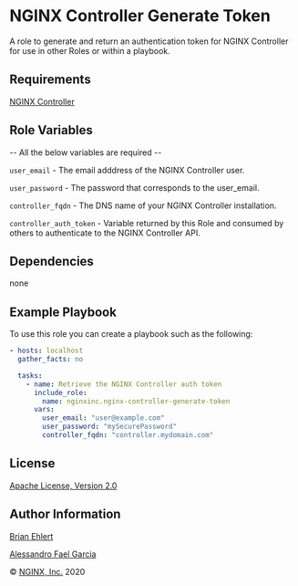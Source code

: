 NGINX Controller Generate Token
===============================

A role to generate and return an authentication token for NGINX Controller for use in other Roles or within a playbook.

Requirements
------------

[NGINX Controller](https://www.nginx.com/products/nginx-controller/)

Role Variables
--------------

-- All the below variables are required --

`user_email` - The email adddress of the NGINX Controller user.

`user_password` - The password that corresponds to the user_email.

`controller_fqdn` - The DNS name of your NGINX Controller installation.

`controller_auth_token` - Variable returned by this Role and consumed by others to authenticate to the NGINX Controller API.

Dependencies
------------

none

Example Playbook
----------------

To use this role you can create a playbook such as the following:

```yaml
- hosts: localhost
  gather_facts: no

  tasks:
    - name: Retrieve the NGINX Controller auth token
      include_role:
        name: nginxinc.nginx-controller-generate-token
      vars:
        user_email: "user@example.com"
        user_password: "mySecurePassword"
        controller_fqdn: "controller.mydomain.com"
```

License
-------

[Apache License, Version 2.0](./LICENSE)

Author Information
------------------

[Brian Ehlert](https://github.com/brianehlert)

[Alessandro Fael Garcia](https://github.com/alessfg)

&copy; [NGINX, Inc.](https://www.nginx.com/) 2020
